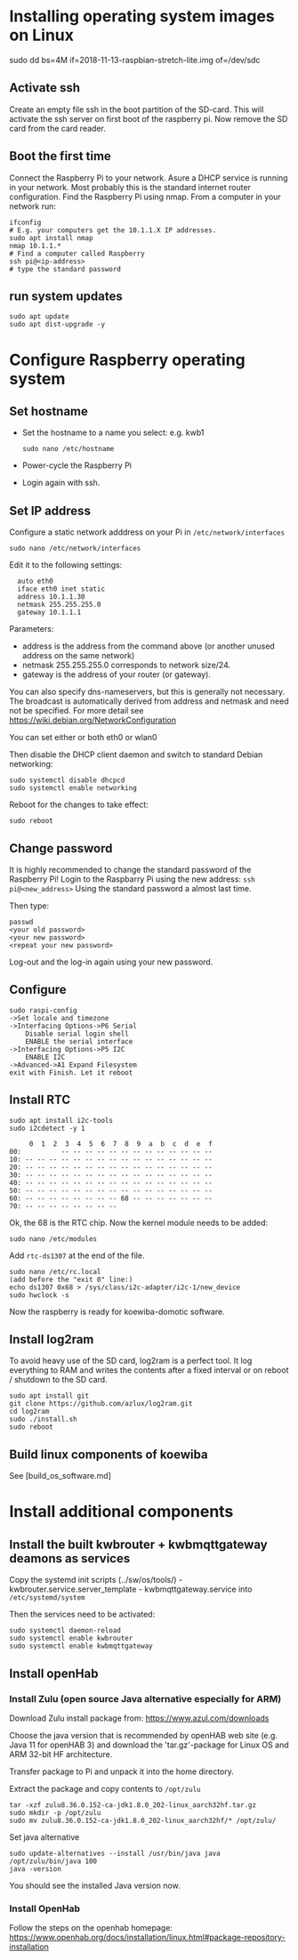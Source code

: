 # Installing operating system images on Linux

sudo dd bs=4M if=2018-11-13-raspbian-stretch-lite.img of=/dev/sdc

## Activate ssh

Create an empty file ssh in the boot partition of the SD-card. This will activate the ssh server on first boot of the raspberry pi. Now remove the SD card from the card reader.

## Boot the first time
Connect the Raspberry Pi to your network. Asure a DHCP service is running in your network. Most probably this is the standard internet router configuration.
Find the Raspberry Pi using nmap. From a computer in your network run:

```shell
ifconfig
# E.g. your computers get the 10.1.1.X IP addresses.
sudo apt install nmap
nmap 10.1.1.*
# Find a computer called Raspberry
ssh pi@<ip-address>
# type the standard password
```

## run system updates

```
sudo apt update
sudo apt dist-upgrade -y
```

# Configure Raspberry operating system

## Set hostname

* Set the hostname to a name you select: e.g. kwb1

  ```
  sudo nano /etc/hostname
  ```

* Power-cycle the Raspberry Pi
* Login again with ssh.

## Set IP address

Configure a static network adddress on your Pi in `/etc/network/interfaces`

`sudo nano /etc/network/interfaces`

Edit it to the following settings:

```
  auto eth0
  iface eth0 inet static
  address 10.1.1.30
  netmask 255.255.255.0
  gateway 10.1.1.1
```
Parameters:

* address is the address from the command above (or another unused address on the same network)
* netmask 255.255.255.0 corresponds to network size/24.
* gateway is the address of your router (or gateway).

You can also specify dns-nameservers, but this is generally not necessary.
The broadcast is automatically derived from address and netmask and need not be specified.
For more detail see https://wiki.debian.org/NetworkConfiguration

You can set either or both eth0 or wlan0

Then disable the DHCP client daemon and switch to standard Debian networking:

```
sudo systemctl disable dhcpcd
sudo systemctl enable networking
```

Reboot for the changes to take effect:

```
sudo reboot
```

## Change password
It is highly recommended to change the standard password of the Raspberry Pi!
Login to the Raspbarry Pi using the new address:
`ssh pi@<new_address>`
Using the standard password a almost last time.

Then type:
```
passwd
<your old password>
<your new password>
<repeat your new password>
```

Log-out and the log-in again using your new password.

## Configure

```
sudo raspi-config
->Set locale and timezone
->Interfacing Options->P6 Serial
    Disable serial login shell
    ENABLE the serial interface
->Interfacing Options->P5 I2C
    ENABLE I2C
->Advanced->A1 Expand Filesystem
exit with Finish. Let it reboot
```

## Install RTC

```
sudo apt install i2c-tools
sudo i2cdetect -y 1

     0  1  2  3  4  5  6  7  8  9  a  b  c  d  e  f
00:          -- -- -- -- -- -- -- -- -- -- -- -- -- 
10: -- -- -- -- -- -- -- -- -- -- -- -- -- -- -- -- 
20: -- -- -- -- -- -- -- -- -- -- -- -- -- -- -- -- 
30: -- -- -- -- -- -- -- -- -- -- -- -- -- -- -- -- 
40: -- -- -- -- -- -- -- -- -- -- -- -- -- -- -- -- 
50: -- -- -- -- -- -- -- -- -- -- -- -- -- -- -- -- 
60: -- -- -- -- -- -- -- -- 68 -- -- -- -- -- -- -- 
70: -- -- -- -- -- -- -- --      
```

Ok, the 68 is the RTC chip.
Now the kernel module needs to be added:

`sudo nano /etc/modules`

Add `rtc-ds1307` at the end of the file.

```
sudo nano /etc/rc.local
(add before the "exit 0" line:)
echo ds1307 0x68 > /sys/class/i2c-adapter/i2c-1/new_device
sudo hwclock -s
```

Now the raspberry is ready for koewiba-domotic software.

## Install log2ram

To avoid heavy use of the SD card, log2ram is a perfect tool.
It log everything to RAM and writes the contents after a fixed interval or on reboot / shutdown to the SD card.

```
sudo apt install git
git clone https://github.com/azlux/log2ram.git
cd log2ram
sudo ./install.sh
sudo reboot
```

## Build linux components of koewiba

See [build_os_software.md]

# Install additional components

## 
## Install the built kwbrouter + kwbmqttgateway deamons as services


Copy the systemd init scripts (../sw/os/tools/)
    - kwbrouter.service.server_template
    - kwbmqttgateway.service
into `/etc/systemd/system`

Then the services need to be activated:

```
sudo systemctl daemon-reload
sudo systemctl enable kwbrouter
sudo systemctl enable kwbmqttgateway
```

## Install openHab

### Install Zulu (open source Java alternative especially for ARM)

Download Zulu install package from:   https://www.azul.com/downloads

Choose the java version that is recommended by openHAB web site (e.g. Java 11 for openHAB 3)
and download the 'tar.gz'-package for Linux OS and ARM 32-bit HF architecture.

Transfer package to Pi and unpack it into the home directory.


Extract the package and copy contents to `/opt/zulu`

```
tar -xzf zulu8.36.0.152-ca-jdk1.8.0_202-linux_aarch32hf.tar.gz
sudo mkdir -p /opt/zulu
sudo mv zulu8.36.0.152-ca-jdk1.8.0_202-linux_aarch32hf/* /opt/zulu/
```

Set java alternative

```
sudo update-alternatives --install /usr/bin/java java /opt/zulu/bin/java 100
java -version
```

You should see the installed Java version now.
 
### Install OpenHab
Follow the steps on the openhab homepage:
https://www.openhab.org/docs/installation/linux.html#package-repository-installation

